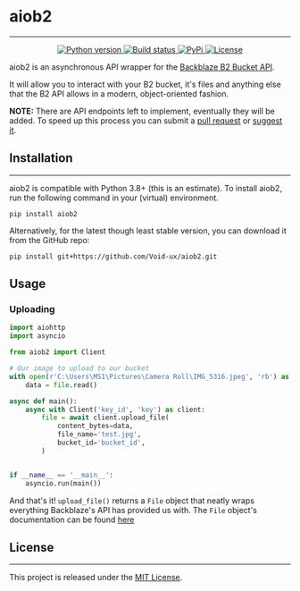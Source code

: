 # aiob2

---

<p align="center">
    <a href="https://www.python.org/downloads/">
        <img src="https://img.shields.io/pypi/pyversions/aiob2?style=for-the-badge" alt="Python version">
    </a>
    <a href="https://github.com/Void-ux/aiob2/actions">
        <img src="https://img.shields.io/github/actions/workflow/status/Void-ux/aiob2/build.yaml?branch=master&style=for-the-badge" alt="Build status">
    </a>
    <a href="https://pypi.org/project/aiob2/">
        <img src="https://img.shields.io/pypi/v/aiob2?color=8BC34A&style=for-the-badge" alt="PyPi">
    </a>
    <a href="https://opensource.org/licenses/MIT">
        <img src="https://img.shields.io/pypi/l/aiob2?color=C0C0C0&style=for-the-badge" alt="License">
    </a>
</p>

aiob2 is an asynchronous API wrapper for the [Backblaze B2 Bucket API](https://www.backblaze.com/b2/docs/calling.html).

It will allow you to interact with your B2 bucket, it's files and anything else that the B2 API allows in a modern, object-oriented fashion.

**NOTE:** There are API endpoints left to implement, eventually they will be added. To speed up this process you can submit a [pull request](https://github.com/Void-ux/aiob2/pulls) or [suggest it](https://github.com/Void-ux/aiob2/discussions/categories/ideas).

## Installation

---

aiob2 is compatible with Python 3.8+ (this is an estimate). To install aiob2, run the following command in your (virtual) environment.

```shell
pip install aiob2
```

Alternatively, for the latest though least stable version, you can download it from the GitHub repo:

```shell
pip install git+https://github.com/Void-ux/aiob2.git
```

## Usage

### Uploading

```python
import aiohttp
import asyncio

from aiob2 import Client

# Our image to upload to our bucket
with open(r'C:\Users\MS1\Pictures\Camera Roll\IMG_5316.jpeg', 'rb') as file:
    data = file.read()

async def main():
    async with Client('key_id', 'key') as client:
        file = await client.upload_file(
            content_bytes=data,
            file_name='test.jpg',
            bucket_id='bucket_id',
        )


if __name__ == '__main__':
    asyncio.run(main())
```

And that's it! `upload_file()` returns a `File` object that neatly wraps everything Backblaze's API has provided us with.
The `File` object's documentation can be found [here](https://aiob2.readthedocs.io/en/latest/pages/api.html#aiob2.File)

## License

---

This project is released under the [MIT License](https://opensource.org/licenses/MIT).
